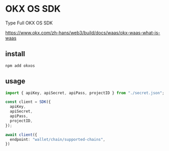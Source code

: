 # OKX OS SDK

Type Full OKX OS SDK

https://www.okx.com/zh-hans/web3/build/docs/waas/okx-waas-what-is-waas

## install

```
npm add okxos
```

## usage

```ts
import { apiKey, apiSecret, apiPass, projectID } from "./secret.json";

const client = SDK({
  apiKey,
  apiSecret,
  apiPass,
  projectID,
});

await client({
  endpoint: "wallet/chain/supported-chains",
})
```